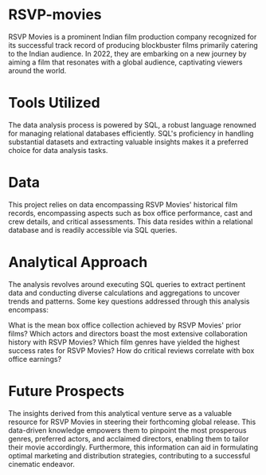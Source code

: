 # RSVP-movies
RSVP Movies is a prominent Indian film production company recognized for its successful track record of producing blockbuster films primarily catering to the Indian audience. In 2022, they are embarking on a new journey by aiming a film that resonates with a global audience, captivating viewers around the world.

# Tools Utilized
The data analysis process is powered by SQL, a robust language renowned for managing relational databases efficiently. SQL's proficiency in handling substantial datasets and extracting valuable insights makes it a preferred choice for data analysis tasks.

# Data
This project relies on data encompassing RSVP Movies' historical film records, encompassing aspects such as box office performance, cast and crew details, and critical assessments. This data resides within a relational database and is readily accessible via SQL queries.

# Analytical Approach
The analysis revolves around executing SQL queries to extract pertinent data and conducting diverse calculations and aggregations to uncover trends and patterns. Some key questions addressed through this analysis encompass:

What is the mean box office collection achieved by RSVP Movies' prior films?
Which actors and directors boast the most extensive collaboration history with RSVP Movies?
Which film genres have yielded the highest success rates for RSVP Movies?
How do critical reviews correlate with box office earnings?

# Future Prospects
The insights derived from this analytical venture serve as a valuable resource for RSVP Movies in steering their forthcoming global release. This data-driven knowledge empowers them to pinpoint the most prosperous genres, preferred actors, and acclaimed directors, enabling them to tailor their movie accordingly. Furthermore, this information can aid in formulating optimal marketing and distribution strategies, contributing to a successful cinematic endeavor.





